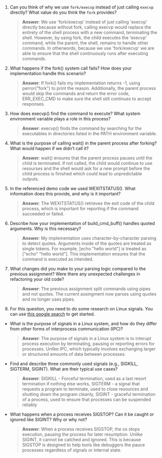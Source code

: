 1. Can you think of why we use `fork/execvp` instead of just calling `execvp` directly? What value do you think the `fork` provides?

    > **Answer**:  We use 'fork/execvp' instead of just calling 'execvp' directly because without fork, calling execvp would replace the entirety of the shell process with a new command, terminating the shell. However, by using fork, the child executes the 'execvp' command, while the parent, the shell, remains to handle other commands. In otherwords, because we use 'fork/execvp' we are able to ensure that the shell continuously runs after executing commands.

2. What happens if the fork() system call fails? How does your implementation handle this scenario?

    > **Answer**:  If fork() fails my implementation returns -1, using perror("fork") to print the reason. Additionally, the parent process would skip the commands and return the error code, ERR_EXEC_CMD to make sure the shell still continues to accept responses.

3. How does execvp() find the command to execute? What system environment variable plays a role in this process?

    > **Answer**:  execvp() finds the command by searching for the executables in directories listed in the PATH environment variable.

4. What is the purpose of calling wait() in the parent process after forking? What would happen if we didn’t call it?

    > **Answer**:  wait() ensures that the parent process pauses until the child is terminated. If not called, the child would continue to use resourses and the shell would ask for a new prompt before the child process is finished which could lead to unpredictable outputs.

5. In the referenced demo code we used WEXITSTATUS(). What information does this provide, and why is it important?

    > **Answer**:  The WEXITSTATUS() retrieves the exit code of the child process, which is important for reporting if the command succeeded or failed.

6. Describe how your implementation of build_cmd_buff() handles quoted arguments. Why is this necessary?

    > **Answer**:  My implementation uses character-by-character parsing to detect quotes. Arguments inside of the quotes are treated as single tokens. For example, [echo "hello world"] is treated as ["echo" "hello world"]. This implementation ensures that the command is executed as intended.

7. What changes did you make to your parsing logic compared to the previous assignment? Were there any unexpected challenges in refactoring your old code?

    > **Answer**:  The previous assignment split commands using pipes and not quotes. The current assingment now parses using quotes and no longer uses pipes.

8. For this quesiton, you need to do some research on Linux signals. You can use [this google search](https://www.google.com/search?q=Linux+signals+overview+site%3Aman7.org+OR+site%3Alinux.die.net+OR+site%3Atldp.org&oq=Linux+signals+overview+site%3Aman7.org+OR+site%3Alinux.die.net+OR+site%3Atldp.org&gs_lcrp=EgZjaHJvbWUyBggAEEUYOdIBBzc2MGowajeoAgCwAgA&sourceid=chrome&ie=UTF-8) to get started.

- What is the purpose of signals in a Linux system, and how do they differ from other forms of interprocess communication (IPC)?

    > **Answer**:  The purpose of signals in a Linux system is to interupt process execution by terminating, pausing or reporting errors for processes. Unlike IPC, which typically involves exchanging larger or structured amounts of data between processes.

- Find and describe three commonly used signals (e.g., SIGKILL, SIGTERM, SIGINT). What are their typical use cases?

    > **Answer**:  SIGKILL - Forceful termination, used as a last resort termination if nothing else works, SIGTERM - a signal that requests a program to terminate, used to close resources and shutting down the program cleanly, SIGINT - graceful termination of a process, used to ensure that processes can be suspended reliably

- What happens when a process receives SIGSTOP? Can it be caught or ignored like SIGINT? Why or why not?

    > **Answer**:  When a process receives SIGSTOP, the os stops execution, pausing the process for later resumption. Unlike SIGINT, it cannot be catched and ignored. This is because SIGSTOP is designed to help tools like debuggers the pauce processes regardless of signals or internal state.
